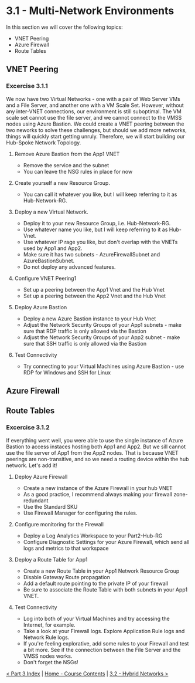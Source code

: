# 3.1 - Multi-Network Environments

In this section we will cover the following topics:
- VNET Peering
- Azure Firewall
- Route Tables

## VNET Peering

### Excercise 3.1.1

We now have two Virtual Networks - one with a pair of Web Server VMs and a File Server, and another one with a VM Scale Set. However, without any inter-VNET connections, our environment is still suboptimal. The VM scale set cannot use the file server, and we cannot connect to the VMSS nodes using Azure Bastion. We could create a VNET peering between the two neworks to solve these challenges, but should we add more networks, things will quickly start getting unruly. Therefore, we will start building our Hub-Spoke Network Topology.

1. Remove Azure Bastion from the App1 VNET
    - Remove the service and the subnet
    - You can leave the NSG rules in place for now

2. Create yourself a new Resource Group.
    - You can call it whatever you like, but I will keep referring to it as Hub-Network-RG.

3. Deploy a new Virtual Network.
    - Deploy it to your new Resource Group, i.e. Hub-Network-RG.
    - Use whatever name you like, but I will keep referring to it as Hub-Vnet.
    - Use whatever IP rage you like, but don't overlap with the VNETs used by App1 and App2.
    - Make sure it has two subnets - AzureFirewallSubnet and AzureBastionSubnet.
    - Do not deploy any advanced features.

3. Configure VNET Peering1
    - Set up a peering between the App1 Vnet and the Hub Vnet
    - Set up a peering between the App2 Vnet and the Hub Vnet

4. Deploy Azure Bastion
    - Deploy a new Azure Bastion instance to your Hub Vnet
    - Adjust the Network Security Groups of your App1 subnets - make sure that RDP traffic is only allowed via the Bastion
    - Adjust the Network Security Groups of your App2 subnet - make sure that SSH traffic is only allowed via the Bastion
    
5. Test Connectivity
    - Try connecting to your Virtual Machines using Azure Bastion - use RDP for Windows and SSH for Linux

## Azure Firewall

## Route Tables

### Excercise 3.1.2

If everything went well, you were able to use the single instance of Azure Bastion to access instaces hosting both App1 and App2. But we sill cannot use the file server of App1 from the App2 nodes. That is because VNET peerings are non-transitive, and so we need a routing device within the hub network. Let's add it!

1. Deploy Azure Firewall
    - Create a new instance of the Azure Firewall in your hub VNET
    - As a good practice, I recommend always making your firewall zone-redundant
    - Use the Standard SKU
    - Use Firewall Manager for configuring the rules.

2. Configure monitoring for the Firewall
    - Deploy a Log Analytics Workspace to your Part2-Hub-RG
    - Configure Diagnostic Settings for your Azure Firewall, which send all logs and metrics to that workspace
    
3. Deploy a Route Table for App1
    - Create a new Route Table in your App1 Network Resource Group
    - Disable Gateway Route propagation
    - Add a default route pointing to the private IP of your firewall
    - Be sure to associate the Route Table with both subnets in your App1 VNET.

8. Test Connectivity
    - Log into both of your Virtual Machines and try accessing the Internet, for example.
    - Take a look at your Firewall logs. Explore Application Rule logs and Network Rule logs.
    - If you're feeling explorative, add some rules to your Firewall and test a bit more. See if the connection between the File Server and the VMSS nodes works.
    - Don't forget the NSGs!

[< Part 3 Index](./partThreeIndex.md) | [Home - Course Contents](../Contents.md) |  [3.2 - Hybrid Networks >](./hybridNetworks.md)